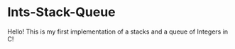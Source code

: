 # Ints-Stack-Queue

Hello! This is my first implementation of a stacks and a queue of Integers in C!
